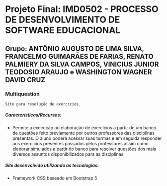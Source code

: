 # Projeto Final: IMD0502 - PROCESSO DE DESENVOLVIMENTO DE SOFTWARE EDUCACIONAL

## Grupo:  ANTÔNIO AUGUSTO DE LIMA SILVA, FRANCELMO GUIMARÃES DE FARIAS, RENATO PALMIERY DA SILVA CAMPOS, VINICIUS JUNIOR TEODOSIO ARAUJO e WASHINGTON WAGNER DAVID CRUZ

### Multiquestion
    
    Site para resolução de exercícios.

##### Características/Recursos:

- Permite a execução ou elaboração de exercícios a partir de um banco de questões feito previamente por outros professores das disciplinas presentas. O aluno poderá acessar suas turmas e em seguida responder aos exercícios presentes passados pelos professores assim como elaborar simulados a partir do banco para resolver questões dos mais diversos assuntos disponibilizados para as disciplinas.

##### Site desenvolvido utilizando as tecnologias:

- Framework CSS baseado em Bootstrap 5
